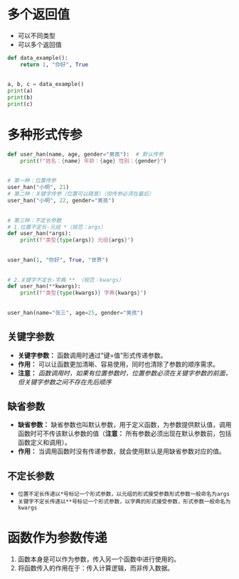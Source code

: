 # 多个返回值
- 可以不同类型
- 可以多个返回值
```python
def data_example():  
    return 1, "你好", True  
  
  
a, b, c = data_example()  
print(a)  
print(b)  
print(c)
```
# 多种形式传参
```python
def user_han(name, age, gender="男孩"):  # 默认传参  
    print(f"姓名：{name} 年龄：{age} 性别：{gender}")  
  
  
# 第一种：位置传参  
user_han("小明", 21)  
# 第二种：关键字传参（位置可以随意）（但传参必须在最后）  
user_han("小明", 22, gender="男孩")  
  
  
# 第三种：不定长参数  
# 1.位置不定长-元组 *（规范：args）  
def user_han(*args):  
    print(f"类型{type(args)} 元组{args}")  
  
  
user_han(1, "你好", True, "世界")  
  
  
# 2.关键字不定长-字典 ** （规范：kwargs）  
def user_han(**kwargs):  
    print(f"类型{type(kwargs)} 字典{kwargs}")  
  
  
user_han(name="张三", age=25, gender="男孩")
```
## 关键字参数
- **关键字参数：** 函数调用时通过"键=值"形式传递参数。
- **作用：** 可以让函数更加清晰、容易使用，同时也清除了参数的顺序需求。
- **注意：** *函数调用时，如果有位置参数时，位置参数必须在关键字参数的前面，但关键字参数之间不存在先后顺序*
## 缺省参数
- **缺省参数：** 缺省参数也叫默认参数，用于定义函数，为参数提供默认值，调用函数时可不传该默认参数的值（**注意：** 所有参数必须出现在默认参数前，包括函数定义和调用）。
- **作用：** 当调用函数时没有传递参数，就会使用默认是用缺省参数对应的值。
## 不定长参数
- `位置不定长传递以*号标记一个形式参数，以元组的形式接受参数形式参数一般命名为args`
- `关键字不定长传递以**号标记一个形式参数，以字典的形式接受参数，形式参数一般命名为kwargs`
# 函数作为参数传递
1. 函数本身是可以作为参数，传入另一个函数中进行使用的。
2. 将函数传入的作用在于：传入计算逻辑，而非传入数据。
